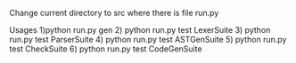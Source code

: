Change current directory to src where there is file run.py

Usages
    1)python run.py gen 
    2) python run.py test LexerSuite
    3) python run.py test ParserSuite
    4) python run.py test ASTGenSuite
    5) python run.py test CheckSuite
    6) python run.py test CodeGenSuite


